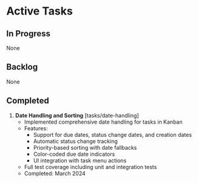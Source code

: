 # Active Tasks

## In Progress
None

## Backlog
None

## Completed
1. **Date Handling and Sorting** [tasks/date-handling]
   - Implemented comprehensive date handling for tasks in Kanban
   - Features:
     - Support for due dates, status change dates, and creation dates
     - Automatic status change tracking
     - Priority-based sorting with date fallbacks
     - Color-coded due date indicators
     - UI integration with task menu actions
   - Full test coverage including unit and integration tests
   - Completed: March 2024

